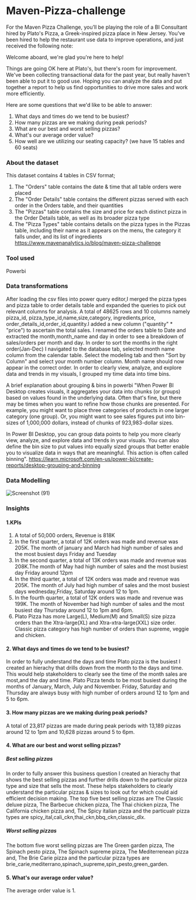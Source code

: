 # Maven-Pizza-challenge
For the Maven Pizza Challenge, you’ll be playing the role of a BI Consultant hired by Plato's Pizza, a Greek-inspired pizza place in New Jersey. You've been hired to help the restaurant use data to improve operations, and just received the following note:

Welcome aboard, we're glad you're here to help!

Things are going OK here at Plato's, but there's room for improvement. We've been collecting transactional data for the past year, but really haven't been able to put it to good use. Hoping you can analyze the data and put together a report to help us find opportunities to drive more sales and work more efficiently.

Here are some questions that we'd like to be able to answer:

1. What days and times do we tend to be busiest?
2. How many pizzas are we making during peak periods?
3. What are our best and worst selling pizzas?
4. What's our average order value?
5. How well are we utilizing our seating capacity? (we have 15 tables and 60 seats)

### About the dataset
  This dataset contains 4 tables in CSV format;
1. The "Orders" table contains the date & time that all table orders were placed
2. The "Order Details" table contains the different pizzas served with each order in the Orders table, and their quantities
3. The "Pizzas" table contains the size and price for each distinct pizza in the Order Details table, as well as its broader pizza type
4. The "Pizza Types" table contains details on the pizza types in the Pizzas table, including their name as it appears on the menu, the category it falls under, and its list of ingredients
https://www.mavenanalytics.io/blog/maven-pizza-challenge
### Tool used
Powerbi

### Data transformations
After loading the csv files into power query editor,I merged the pizza types and pizza table to order details table and expanded the queries to pick out relevant columns for analysis. A total of 48625 rows and 10 columns namely pizza_id, pizza_type_id,name,size,category, ingredients,price, order_details_id,order_id,quantity.I added a new column ("quantity" * "price") to ascertain the total sales.
I renamed the orders table to Date and extracted the month,month_name and day in order to see a breakdown of sales/orders per month and day. In order to sort the months in the right order(Jan-Dec) I navigated to the database tab, selected month name column from the calendar table. Select the modeling tab and then "Sort by Column" and select your month number column.  Month name should now appear in the correct order.
In order to clearly view, analyze, and explore data and trends in my visuals, I grouped my time data into time bins.

A brief explanation about grouping & bins in powerbi
"When Power BI Desktop creates visuals, it aggregates your data into chunks (or groups) based on values found in the underlying data. Often that's fine, but there    may be times when you want to refine how those chunks are presented. For example, you might want to place three categories of products in one larger category (one    group). Or, you might want to see sales figures put into bin-sizes of 1,000,000 dollars, instead of chunks of 923,983-dollar sizes.

In Power BI Desktop, you can group data points to help you more clearly view, analyze, and explore data and trends in your visuals. You can also define the bin        size to put values into equally sized groups that better enable you to visualize data in ways that are meaningful. This action is often called                  binning". https://learn.microsoft.com/en-us/power-bi/create-reports/desktop-grouping-and-binning
     
### Data Modelling
![Screenshot (91)](https://user-images.githubusercontent.com/81259955/193908536-394ef37c-9b47-426d-8dc8-f5c989f4dd29.png)

### Insights
#### 1.KPIs
1. A total of 50,000 orders, Revenue is 818K
2. In the first quarter, a total of 12K orders was made and revenue was 205K. The month of january and March had high number of sales and the most busiest days Friday and Tuesday
3. In the second quarter, a total of 13K orders was made and revenue was 208K.The month of May had high number of sales and the most busiest day Friday around 12pm
3. In the third quarter, a total of 12K orders was made and revenue was 205K. The month of July had high number of sales and the most busiest days wednesday,Friday, Saturday around 12 to 1pm.
4. In the fourth quarter, a total of 12K orders was made and revenue was 199K. The month of November had high number of sales and the most busiest day Thursday around 12 to 1pm and 6pm.
5. Plato Pizza has more Large(L), Medium(M) and Small(S) size pizza orders than the Xtra-large(XL) and Xtra-xtra-large(XXL) size order. Classic pizza category has high number of orders than supreme, veggie and chicken.

#### 2. What days and times do we tend to be busiest?
In order to fully understand the days and time Plato pizza is the busiest I created an hierachy that drills down from the month to the days and time. This would help stakeholders to clearly see the time of the month sales are most,and the day and time.
Plato Pizza tends to be most busiest during the months of January, March, July and November. Friday, Saturday and Thursday are always busy with high number of orders around 12 to 1pm and 5 to 6pm.

#### 3. How many pizzas are we making during peak periods?
A total of 23,817 pizzas are made during peak periods with 13,189 pizzas around 12 to 1pm and 10,628 pizzas around 5 to 6pm.

#### 4. What are our best and worst selling pizzas?
##### Best selling pizzas
In order to fully answer this business question I created an hierachy that shows the best selling pizzas and further drills down to the particular pizza type and size  that sells the most. These helps stakeholders to clearly understand the particular pizzas & sizes to look out for which could aid efficient decision making.
The top five best selling pizzas are The Classic deluxe pizza, The Barbecue chicken pizza, The Thai chicken pizza, The California chicken pizza and, The Spicy italian pizza and the particualr pizza types are spicy_ital,cali_ckn,thai_ckn,bbq_ckn,classic_dlx.
##### Worst selling pizzas
The bottom five worst selling pizzas are The Green garden pizza, The Spinach pesto pizza, The Spinach supreme pizza, The Mediterrenean pizza and, The Brie Carie pizza and the particular pizza types are brie_carie,mediterrano,spinach_supreme,spin_pesto,green_garden.
#### 5. What's our average order value?
The average order value is 1.
